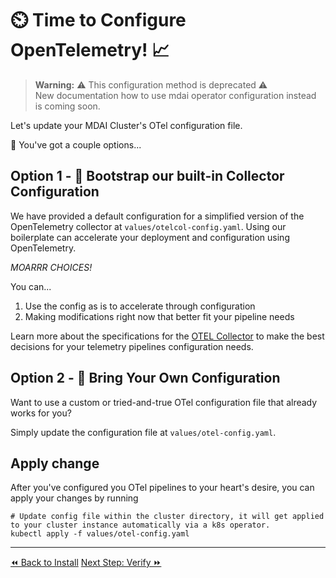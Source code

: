 # ⏲️ Time to Configure OpenTelemetry! 📈

> **Warning:** ⚠️ This configuration method is deprecated ⚠️   
New documentation how to use mdai operator configuration instead is coming soon.
   
   
Let's update your MDAI Cluster's OTel configuration file.

🤔 You've got a couple options...

## Option 1 - 👢 Bootstrap our built-in Collector Configuration

We have provided a default configuration for a simplified version of the OpenTelemetry collector at `values/otelcol-config.yaml`. Using our boilerplate can accelerate your deployment and configuration using OpenTelemetry.

*MOARRR CHOICES!*

You can...
1. Use the config as is to accelerate through configuration
2. Making modifications right now that better fit your pipeline needs

Learn more about the specifications for the [OTEL Collector](https://opentelemetry.io/docs/collector/) to make the best decisions for your telemetry pipelines configuration needs.


## Option 2 - 🧳 Bring Your Own Configuration
Want to use a custom or tried-and-true OTel configuration file that already works for you?

Simply update the configuration file at `values/otel-config.yaml`.


## Apply change

After you've configured you OTel pipelines to your heart's desire, you can apply your changes by running

```shell
# Update config file within the cluster directory, it will get applied to your cluster instance automatically via a k8s operator.
kubectl apply -f values/otel-config.yaml
```

----
<span class="left"><a href="./install.md">⏪ Back to Install</a></span>
<span class="right"><a href="./verify.md">Next Step: Verify ⏩</a></span>

